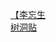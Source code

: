 [【李忘生](http://tieba.baidu.com/p/3263864590?see_lz=1&pn=)   
[树洞贴](http://tieba.baidu.com/p/3262653974?see_lz=1&pn=)   
